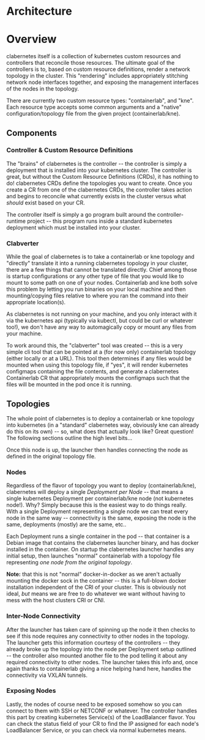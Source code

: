 Architecture
============

# Overview

clabernetes itself is a collection of kubernetes custom resources and controllers that reconcile 
those resources. The ultimate goal of the controllers is to, based on custom resource 
definitions, render a network topology in the cluster. This "rendering" includes appropriately 
stitching network node interfaces together, and exposing the management interfaces of the nodes 
in the topology.

There are currently two custom resource types: "containerlab", and "kne". Each resource type 
accepts some common arguments and a "native" configuration/topology file from the given project 
(containerlab/kne).


## Components

### Controller & Custom Resource Definitions

The "brains" of clabernetes is the controller -- the controller is simply a deployment that is 
installed into your kubernetes cluster. The controller is great, but without the Custom Resource 
Definitions (CRDs), it has nothing to do! clabernetes CRDs define the topologies you want to 
create. Once you create a CR from one of the clabernetes CRDs, the controller takes action and 
begins to reconcile what currently exists in the cluster versus what *should* exist based on 
your CR.

The controller itself is simply a go program built around the controller-runtime project -- this 
program runs inside a standard kubernetes deployment which must be installed into your cluster.


### Clabverter

While the goal of clabernetes is to take a containerlab or kne topology and "directly" translate 
it into a running clabernetes topology in your cluster, there are a few things that cannot be 
translated directly. Chief among those is startup configurations or any other type of file that 
you would like to mount to some path on one of your nodes. Containerlab and kne both solve this 
problem by letting you run binaries on your local machine and then mounting/copying files 
relative to where you ran the command into their appropriate location(s).

As clabernetes is not running on your machine, and you only interact with it via the kubernetes 
api (typically via kubectl, but could be curl or whatever too!), we don't have any way to 
automagically copy or mount any files from your machine.

To work around this, the "clabverter" tool was created -- this is a very simple cli tool that 
can be pointed at a (for now only) containerlab topology (either locally or at a URL). This tool 
then determines if any files would be mounted when using this topology file, if "yes", it will 
render kubernetes configmaps containing the file contents, and generate a clabernetes 
Containerlab CR that appropriately mounts the configmaps such that the files will be mounted in 
the pod once it is running.


## Topologies

The whole point of clabernetes is to deploy a containerlab or kne topology into kubernetes (in a 
"standard" clabernetes way, obviously kne can already do this on its own) -- so, what does that 
actually look like? Great question! The following sections outline the high level bits...


 Once this node is up, the 
launcher then handles connecting the node as defined in the original topology file.




### Nodes

Regardless of the flavor of topology you want to deploy (containerlab/kne), clabernetes will
deploy a single *Deployment per Node* -- that means a single kubernetes Deployment per
containerlab/kne node (not kubernetes node!). Why? Simply because this is the easiest way to do
things really. With a single Deployment representing a single node we can treat every node in
the same way -- connectivity is the same, exposing the node is the same, deployments (mostly)
are the same, etc..

Each Deployment runs a single container in the pod -- that container is a Debian image that
contains the clabernetes launcher binary, and has docker installed in the container. On startup
the clabernetes launcher handles any initial setup, then launches "normal" containerlab with a
topology file representing *one node from the original topology*.

**Note:** that this is not "normal" docker-in-docker as we aren't actually mounting the docker sock
in the container -- this is a full-blown docker installation independent of the CRI of your cluster.
This is obviously not ideal, *but* means we are free to do whatever we want without having to
mess with the host clusters CRI or CNI.


### Inter-Node Connectivity

After the launcher has taken care of spinning up the node it then checks to see if this node 
requires any connectivity to other nodes in the topology. The launcher gets this information 
courtesy of the controllers -- they already broke up the topology into the node per Deployment 
setup outlined -- the controller also mounted another file to the pod telling it about any 
required connectivity to other nodes. The launcher takes this info and, once again thanks to 
containerlab giving a nice helping hand here, handles the connectivity via VXLAN tunnels.


### Exposing Nodes

Lastly, the nodes of course need to be exposed somehow so you can connect to them with SSH or 
NETCONF or whatever. The controller handles this part by creating kubernetes Service(s) of the 
LoadBalancer flavor. You can check the status field of your CR to find the IP assigned for each 
node's LoadBalancer Service, or you can check via normal kubernetes means.
